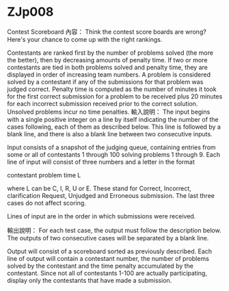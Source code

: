 ZJp008
======

Contest Scoreboard
內容： 
Think the contest score boards are wrong? Here's your chance to come up with the right rankings.

Contestants are ranked first by the number of problems solved (the more the better), then by decreasing amounts of penalty time. If two or more contestants are tied in both problems solved and penalty time, they are displayed in order of increasing team numbers. A problem is considered solved by a contestant if any of the submissions for that problem was judged correct. Penalty time is computed as the number of minutes it took for the first correct submission for a problem to be received plus 20 minutes for each incorrect submission received prior to the correct solution. Unsolved problems incur no time penalties.
輸入說明：
The input begins with a single positive integer on a line by itself indicating the number of the cases following, each of them as described below. This line is followed by a blank line, and there is also a blank line between two consecutive inputs.

 

Input consists of a snapshot of the judging queue, containing entries from some or all of contestants 1 through 100 solving problems 1 through 9. Each line of input will consist of three numbers and a letter in the format

contestant problem time L

where L can be C, I, R, U or E. These stand for Correct, Incorrect, clarification Request, Unjudged and Erroneous submission. The last three cases do not affect scoring.

Lines of input are in the order in which submissions were received.

輸出說明：
For each test case, the output must follow the description below. The outputs of two consecutive cases will be separated by a blank line.

 

Output will consist of a scoreboard sorted as previously described. Each line of output will contain a contestant number, the number of problems solved by the contestant and the time penalty accumulated by the contestant. Since not all of contestants 1-100 are actually participating, display only the contestants that have made a submission.
